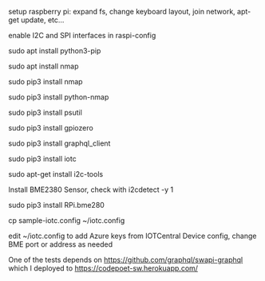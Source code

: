 setup raspberry pi: expand fs, change keyboard layout, join network, apt-get update, etc...

enable I2C and SPI interfaces in raspi-config

sudo apt install python3-pip

sudo apt install nmap

sudo pip3 install nmap

sudo pip3 install python-nmap

sudo pip3 install psutil

sudo pip3 install gpiozero

sudo pip3 install graphql_client

sudo pip3 install iotc

sudo apt-get install i2c-tools

Install BME2380 Sensor, check with i2cdetect -y 1

sudo pip3 install RPi.bme280

cp sample-iotc.config ~/iotc.config

edit ~/iotc.config to add Azure keys from IOTCentral Device config, change BME port or address as needed

One of the tests depends on https://github.com/graphql/swapi-graphql which I deployed to https://codepoet-sw.herokuapp.com/
